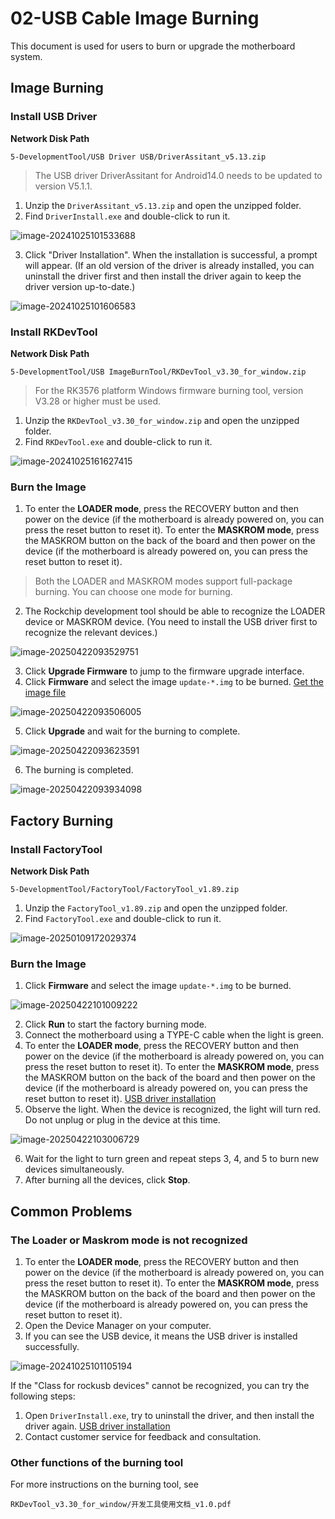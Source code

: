 # 02-USB Cable Image Burning

This document is used for users to burn or upgrade the motherboard system.

## Image Burning

### Install USB Driver <a id="USBDRV"></a>

**Network Disk Path**

```
5-DevelopmentTool/USB Driver USB/DriverAssitant_v5.13.zip
```

> The USB driver DriverAssitant for Android14.0 needs to be updated to version V5.1.1.

1. Unzip the `DriverAssitant_v5.13.zip` and open the unzipped folder.
2. Find `DriverInstall.exe` and double-click to run it.

![image-20241025101533688](http://tanzhtanzh.oss-cn-shenzhen.aliyuncs.com/img/image-20241025101533688.png)

3. Click "Driver Installation". When the installation is successful, a prompt will appear.
(If an old version of the driver is already installed, you can uninstall the driver first and then install the driver again to keep the driver version up-to-date.)

![image-20241025101606583](http://tanzhtanzh.oss-cn-shenzhen.aliyuncs.com/img/image-20241025101606583.png)

### Install RKDevTool

**Network Disk Path**

```
5-DevelopmentTool/USB ImageBurnTool/RKDevTool_v3.30_for_window.zip
```

> For the RK3576 platform Windows firmware burning tool, version V3.28 or higher must be used.

1. Unzip the `RKDevTool_v3.30_for_window.zip` and open the unzipped folder.
2. Find `RKDevTool.exe` and double-click to run it.

![image-20241025161627415](http://tanzhtanzh.oss-cn-shenzhen.aliyuncs.com/img/image-20241025161627415.png)

### Burn the Image

1. To enter the **LOADER mode**, press the RECOVERY button and then power on the device (if the motherboard is already powered on, you can press the reset button to reset it). To enter the **MASKROM mode**, press the MASKROM button on the back of the board and then power on the device (if the motherboard is already powered on, you can press the reset button to reset it).
> Both the LOADER and MASKROM modes support full-package burning. You can choose one mode for burning.
2. The Rockchip development tool should be able to recognize the LOADER device or MASKROM device. (You need to install the USB driver first to recognize the relevant devices.)

![image-20250422093529751](http://tanzhtanzh.oss-cn-shenzhen.aliyuncs.com/img/image-20250422093529751.png)

3. Click **Upgrade Firmware** to jump to the firmware upgrade interface.
4. Click **Firmware** and select the image `update-*.img` to be burned. [Get the image file](01-获取镜像文件.md)

![image-20250422093506005](http://tanzhtanzh.oss-cn-shenzhen.aliyuncs.com/img/image-20250422093506005.png)

5. Click **Upgrade** and wait for the burning to complete.

![image-20250422093623591](http://tanzhtanzh.oss-cn-shenzhen.aliyuncs.com/img/image-20250422093623591.png)

6. The burning is completed.

![image-20250422093934098](http://tanzhtanzh.oss-cn-shenzhen.aliyuncs.com/img/image-20250422093934098.png)

## Factory Burning

### Install FactoryTool

**Network Disk Path**

```
5-DevelopmentTool/FactoryTool/FactoryTool_v1.89.zip
```

1. Unzip the `FactoryTool_v1.89.zip` and open the unzipped folder.
2. Find `FactoryTool.exe` and double-click to run it.

![image-20250109172029374](http://tanzhtanzh.oss-cn-shenzhen.aliyuncs.com/img/image-20250109172029374.png)

### Burn the Image

1. Click **Firmware** and select the image `update-*.img` to be burned.

![image-20250422101009222](http://tanzhtanzh.oss-cn-shenzhen.aliyuncs.com/img/image-20250422101009222.png)

2. Click **Run** to start the factory burning mode.
3. Connect the motherboard using a TYPE-C cable when the light is green.
4. To enter the **LOADER mode**, press the RECOVERY button and then power on the device (if the motherboard is already powered on, you can press the reset button to reset it). To enter the **MASKROM mode**, press the MASKROM button on the back of the board and then power on the device (if the motherboard is already powered on, you can press the reset button to reset it). [USB driver installation](#USBDRV)
5. Observe the light. When the device is recognized, the light will turn red. Do not unplug or plug in the device at this time.

![image-20250422103006729](http://tanzhtanzh.oss-cn-shenzhen.aliyuncs.com/img/image-20250422103006729.png)

6. Wait for the light to turn green and repeat steps 3, 4, and 5 to burn new devices simultaneously.
7. After burning all the devices, click **Stop**.

## Common Problems

### The Loader or Maskrom mode is not recognized

1. To enter the **LOADER mode**, press the RECOVERY button and then power on the device (if the motherboard is already powered on, you can press the reset button to reset it). To enter the **MASKROM mode**, press the MASKROM button on the back of the board and then power on the device (if the motherboard is already powered on, you can press the reset button to reset it).
2. Open the Device Manager on your computer.
3. If you can see the USB device, it means the USB driver is installed successfully.

![image-20241025101105194](http://tanzhtanzh.oss-cn-shenzhen.aliyuncs.com/img/image-20241025101105194.png)

If the "Class for rockusb devices" cannot be recognized, you can try the following steps:

1. Open `DriverInstall.exe`, try to uninstall the driver, and then install the driver again. [USB driver installation](#USBDRV)
2. Contact customer service for feedback and consultation.

### Other functions of the burning tool

For more instructions on the burning tool, see

```
RKDevTool_v3.30_for_window/开发工具使用文档_v1.0.pdf
```